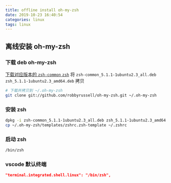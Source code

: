 ```yaml
---
title: offline install oh-my-zsh
date: 2019-10-23 16:40:54
categories: linux
tags: linux
---
```


## 离线安装 oh-my-zsh

### 下载 deb oh-my-zsh

[下载对应版本的 `zsh-common` `zsh`](http://archive.ubuntu.com/ubuntu/pool/main/z/zsh/)
将 `zsh-common_5.1.1-1ubuntu2.3_all.deb` `zsh_5.1.1-1ubuntu2.3_amd64.deb` 拷贝

```bash
# 下载并拷贝到 ~/.oh-my-zsh
git clone git://github.com/robbyrussell/oh-my-zsh.git ~/.oh-my-zsh
```

### 安装 zsh

```bash
dpkg -i zsh-common_5.1.1-1ubuntu2.3_all.deb zsh_5.1.1-1ubuntu2.3_amd64.deb
cp ~/.oh-my-zsh/templates/zshrc.zsh-template ~/.zshrc
```

### 启动 zsh

```bash
/bin/zsh
```

### vscode 默认终端

```json
"terminal.integrated.shell.linux": "/bin/zsh",
```
